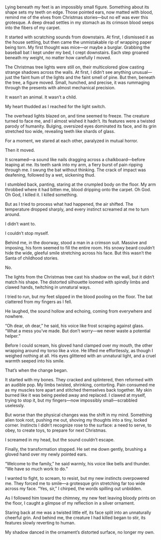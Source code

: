 Lying beneath my feet is an impossibly small figure. Something about its shape sets my teeth on edge. Those pointed ears, now matted with blood, remind me of the elves from Christmas stories—but no elf was ever this grotesque. A deep dread settles in my stomach as its crimson blood seeps into the fibers of my carpet.

It started with scratching sounds from downstairs. At first, I dismissed it as the house settling, but then came the unmistakable rip of wrapping paper being torn. My first thought was mice—or maybe a burglar. Grabbing the baseball bat I kept under my bed, I crept downstairs. Each step groaned beneath my weight, no matter how carefully I moved.

The Christmas tree lights were still on, their multicolored glow casting strange shadows across the walls. At first, I didn’t see anything unusual—just the faint hum of the lights and the faint smell of pine. But then, beneath the tree, a figure moved. Small, hunched, and precise, it was rummaging through the presents with almost mechanical precision.

It wasn’t an animal. It wasn’t a child.

My heart thudded as I reached for the light switch.

The overhead lights blazed on, and time seemed to freeze. The creature turned to face me, and I almost wished it hadn’t. Its features were a twisted parody of humanity. Bulging, oversized eyes dominated its face, and its grin stretched too wide, revealing teeth like shards of glass.

For a moment, we stared at each other, paralyzed in mutual horror.

Then it moved.

It screamed—a sound like nails dragging across a chalkboard—before leaping at me. Its teeth sank into my arm, a fiery burst of pain ripping through me. I swung the bat without thinking. The crack of impact was deafening, followed by a wet, sickening thud.

I stumbled back, panting, staring at the crumpled body on the floor. My arm throbbed where it had bitten me, blood dripping onto the carpet. Oh God. Oh God, I killed it. I killed something.

But as I tried to process what had happened, the air shifted. The temperature dropped sharply, and every instinct screamed at me to turn around.

I didn’t want to.

I couldn’t stop myself.

Behind me, in the doorway, stood a man in a crimson suit. Massive and imposing, his form seemed to fill the entire room. His snowy beard couldn’t hide the wide, gleeful smile stretching across his face. But this wasn’t the Santa of childhood stories.

No.

The lights from the Christmas tree cast his shadow on the wall, but it didn’t match his shape. The distorted silhouette loomed with spindly limbs and clawed hands, twitching in unnatural ways.

I tried to run, but my feet slipped in the blood pooling on the floor. The bat clattered from my fingers as I fell.

He laughed, the sound hollow and echoing, coming from everywhere and nowhere.

“Oh dear, oh dear,” he said, his voice like frost scraping against glass. “What a mess you’ve made. But don’t worry—we never waste a potential helper.”

Before I could scream, his gloved hand clamped over my mouth, the other wrapping around my torso like a vice. He lifted me effortlessly, as though I weighed nothing at all. His eyes glittered with an unnatural light, and a cruel warmth seeped into his smile.

That’s when the change began.

It started with my bones. They cracked and splintered, then reformed with an audible pop. My limbs twisted, shrinking, contorting. Pain consumed me as my muscles tore apart and stitched themselves back together. My skin burned like it was being peeled away and replaced. I clawed at myself, trying to stop it, but my fingers—now impossibly small—scrabbled uselessly.

But worse than the physical changes was the shift in my mind. Something alien took root, pushing me out, shoving my thoughts into a tiny, locked corner. Instincts I didn’t recognize rose to the surface: a need to serve, to obey, to create toys, to prepare for next Christmas.

I screamed in my head, but the sound couldn’t escape.

Finally, the transformation stopped. He set me down gently, brushing a gloved hand over my newly pointed ears.

“Welcome to the family,” he said warmly, his voice like bells and thunder. “We have so much work to do.”

I wanted to fight, to scream, to resist, but my new instincts overpowered me. They forced me to smile—a grotesque grin stretching far too wide across my face. “Yes, sir,” I chirped, the words spilling out unbidden.

As I followed him toward the chimney, my new feet leaving bloody prints on the floor, I caught a glimpse of my reflection in a silver ornament.

Staring back at me was a twisted little elf, its face split into an unnaturally cheerful grin. And behind me, the creature I had killed began to stir, its features slowly reverting to human.

My shadow danced in the ornament’s distorted surface, no longer my own.